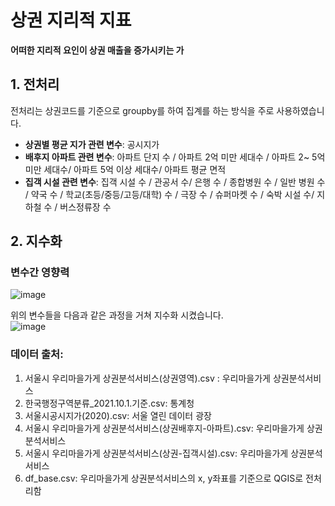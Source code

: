 # 상권 지리적 지표

**어떠한 지리적 요인이 상권 매출을 증가시키는 가**

## 1. 전처리

전처리는 상권코드를 기준으로 groupby를 하여 집계를 하는 방식을 주로 사용하였습니다.

- **상권별 평균 지가 관련 변수**: 공시지가
- **배후지 아파트 관련 변수**: 아파트 단지 수 / 아파트 2억 미만 세대수 / 아파트 2~ 5억 미만 세대수/ 아파트 5억 이상 세대수/ 아파트 평균 면적
- **집객 시설 관련 변수**: 집객 시설 수 / 관공서 수/ 은행 수 / 종합병원 수 / 일반 병원 수 / 약국 수 / 학교(초등/중등/고등/대학) 수 / 극장 수 / 슈퍼마켓 수 / 숙박 시설 수/ 지하철 수 / 버스정류장 수

## 2. 지수화
### 변수간 영향력
![image](https://user-images.githubusercontent.com/70187490/147720926-0ab1bf85-bab8-49da-8bdf-5cddb3b88f2e.png)

위의 변수들을 다음과 같은 과정을 거쳐 지수화 시켰습니다.  
![image](https://user-images.githubusercontent.com/70187490/147397769-d42fbd4d-521b-44a4-bea4-b0661c255b98.png)

### 데이터 출처:
1. 서울시 우리마을가게 상권분석서비스(상권영역).csv    : 우리마을가게 상권분석서비스
2. 한국행정구역분류_2021.10.1.기준.csv: 통계청
3. 서울시공시지가(2020).csv: 서울 열린 데이터 광장
4. 서울시 우리마을가게 상권분석서비스(상권배후지-아파트).csv: 우리마을가게 상권분석서비스
5. 서울시 우리마을가게 상권분석서비스(상권-집객시설).csv: 우리마을가게 상권분석서비스
6. df_base.csv: 우리마을가게 상권분석서비스의 x, y좌표를 기준으로 QGIS로 전처리함
